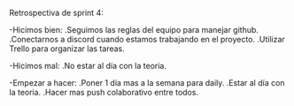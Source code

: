 Retrospectiva de sprint 4:

-Hicimos bien: 
.Seguimos las reglas del equipo para manejar github.
.Conectarnos a discord cuando estamos trabajando en el proyecto.
.Utilizar Trello para organizar las tareas.

-Hicimos mal: 
.No estar al día con la teoria.

-Empezar a hacer:
.Poner 1 día mas a la semana para daily.
.Estar al día con la teoria. 
.Hacer mas push colaborativo entre todos.